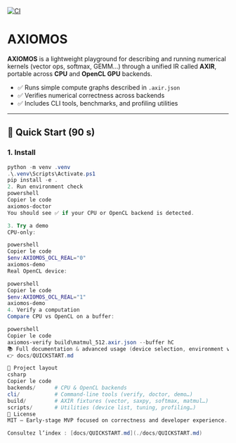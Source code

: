[![CI](https://github.com/Aidenkuro10/axiomos/actions/workflows/ci.yml/badge.svg)](https://github.com/Aidenkuro10/axiomos/actions/workflows/ci.yml)

# AXIOMOS

**AXIOMOS** is a lightweight playground for describing and running numerical kernels (vector ops, softmax, GEMM…) through a unified IR called **AXIR**, portable across **CPU** and **OpenCL GPU** backends.

- ✅ Runs simple compute graphs described in `.axir.json`
- ✅ Verifies numerical correctness across backends
- ✅ Includes CLI tools, benchmarks, and profiling utilities

---

## 🚀 Quick Start (90 s)

### 1. Install

```powershell
python -m venv .venv
.\.venv\Scripts\Activate.ps1
pip install -e .
2. Run environment check
powershell
Copier le code
axiomos-doctor
You should see ✅ if your CPU or OpenCL backend is detected.

3. Try a demo
CPU-only:

powershell
Copier le code
$env:AXIOMOS_OCL_REAL="0"
axiomos-demo
Real OpenCL device:

powershell
Copier le code
$env:AXIOMOS_OCL_REAL="1"
axiomos-demo
4. Verify a computation
Compare CPU vs OpenCL on a buffer:

powershell
Copier le code
axiomos-verify build\matmul_512.axir.json --buffer hC
📚 Full documentation & advanced usage (device selection, environment variables, GEMM tuning, troubleshooting, etc.):
👉 docs/QUICKSTART.md

📁 Project layout
csharp
Copier le code
backends/      # CPU & OpenCL backends
cli/           # Command-line tools (verify, doctor, demo…)
build/         # AXIR fixtures (vector, saxpy, softmax, matmul…)
scripts/       # Utilities (device list, tuning, profiling…)
📜 License
MIT – Early-stage MVP focused on correctness and developer experience. Performance optimizations come next.## 📘 Quickstart

Consultez l’index : [docs/QUICKSTART.md](./docs/QUICKSTART.md)
